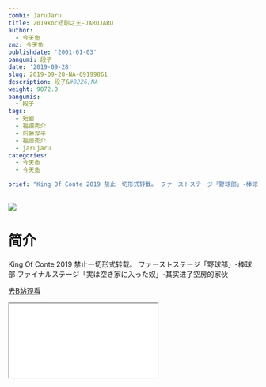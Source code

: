 ```yaml
---
combi: JaruJaru
title: 2019koc短剧之王-JARUJARU
author:
  - 今天鱼
zmz: 今天鱼
publishdate: '2001-01-03'
bangumi: 段子
date: '2019-09-28'
slug: 2019-09-28-NA-69199861
description: 段子&#8226;NA
weight: 9072.0
bangumis:
  - 段子
tags:
  - 短剧
  - 福德秀介
  - 后藤淳平
  - 福徳秀介
  - jarujaru
categories:
  - 今天鱼
  - 今天鱼

brief: "King Of Conte 2019 禁止一切形式转载。 ファーストステージ「野球部」-棒球部 ファイナルステージ「実は空き家に入った奴」-其实进了空房的家伙"
---
```

![](https://i.imgur.com/KwwZxy9.jpg)
# 简介  
King Of Conte 2019
禁止一切形式转载。
ファーストステージ「野球部」-棒球部
ファイナルステージ「実は空き家に入った奴」-其实进了空房的家伙  

[去B站观看](https://www.bilibili.com/video/av69199861/)
<div class ="resp-container"><iframe class="testiframe" src="//player.bilibili.com/player.html?aid=69199861"", scrolling="no", allowfullscreen="true" > </iframe></div> 
